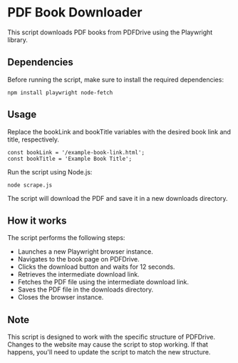 # PDF Book Downloader

This script downloads PDF books from PDFDrive using the Playwright library.

## Dependencies

Before running the script, make sure to install the required dependencies:

`npm install playwright node-fetch`

## Usage
Replace the bookLink and bookTitle variables with the desired book link and title, respectively.

```
const bookLink = '/example-book-link.html';
const bookTitle = 'Example Book Title';
```

Run the script using Node.js:
```
node scrape.js
```

The script will download the PDF and save it in a new downloads directory.

## How it works
The script performs the following steps:
- Launches a new Playwright browser instance.
- Navigates to the book page on PDFDrive.
- Clicks the download button and waits for 12 seconds.
- Retrieves the intermediate download link.
- Fetches the PDF file using the intermediate download link.
- Saves the PDF file in the downloads directory.
- Closes the browser instance.

## Note
This script is designed to work with the specific structure of PDFDrive. Changes to the website may cause the script to stop working. If that happens, you'll need to update the script to match the new structure.
